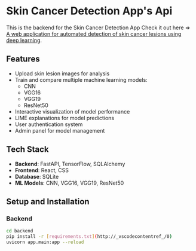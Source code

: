 # Skin Cancer Detection App's Api

This is the backend for the Skin Cancer Detection App
Check it out here => [A web application for automated detection of skin cancer lesions using deep learning](https://github.com/saketh-pallempati/skin-cancer-detection-frontend).

## Features

- Upload skin lesion images for analysis
- Train and compare multiple machine learning models:
  - CNN
  - VGG16
  - VGG19
  - ResNet50
- Interactive visualization of model performance
- LIME explanations for model predictions
- User authentication system
- Admin panel for model management

## Tech Stack

- **Backend**: FastAPI, TensorFlow, SQLAlchemy
- **Frontend**: React, CSS
- **Database**: SQLite
- **ML Models**: CNN, VGG16, VGG19, ResNet50

## Setup and Installation

### Backend

```bash
cd backend
pip install -r [requirements.txt](http://_vscodecontentref_/0)
uvicorn app.main:app --reload
```
